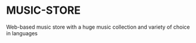# MUSIC-STORE
Web-based music store with a huge music collection and variety of choice in languages

